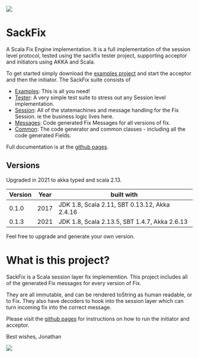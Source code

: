 <a href="https://pendared.github.io/sackfix/"><img src ="https://pendared.github.io/sackfix/assets/sf_logo.png" /></a>

# SackFix

A Scala Fix Engine implementation.  It is a full implementation of the session level protocol, tested using the sackfix tester project, supporting acceptor and initiators using AKKA and Scala.

To get started simply download the [examples project](https://github.com/PendaRed/sackfixexamples) and start the acceptor and then the initiator.   The SackFix suite consists of

* [Examples](https://github.com/PendaRed/sackfixexamples): This is all you need!
* [Tester](https://github.com/PendaRed/sackfixtests): A very simple test suite to stress out any Session level implementation.
* [Session](https://github.com/PendaRed/sackfixsessions): All of the statemachines and message handling for the Fix Session.  ie the business logic lives here.
* [Messages](https://github.com/PendaRed/sackfixmessages): Code generated Fix Messages for all versions of fix.
* [Common](https://github.com/PendaRed/sackfix): The code generator and common classes - including all the code generated Fields.

Full documentation is at the [github pages](https://pendared.github.io/sackfix/).

## Versions

Upgraded in 2021 to akka typed and scala 2.13.

| Version | Year | built with |
|---------|------|------------|
| 0.1.0  | 2017 | JDK 1.8, Scala 2.11, SBT 0.13.12, Akka 2.4.16 |
| 0.1.3  | 2021 | JDK 1.8, Scala 2.13.5, SBT 1.4.7, Akka 2.6.13 |

Feel free to upgrade and generate your own version.

# What is this project?

SackFix is a Scala session layer fix implememtion.   This project includes all of the generated Fix messages for every version of Fix.

They are all immutable, and can be rendered toString as human readable, or to Fix.  They also have decoders to hook into the session layer 
which can turn incoming fix into the correct message.

Please visit the [github pages](http://https://pendared.github.io/sackfix/) for instructions on how to run the initiator and acceptor.

Best wishes,
Jonathan

<a href="https://pendared.github.io/sackfix/"><img src ="https://pendared.github.io/sackfix/assets/sackfix.png" /></a>
